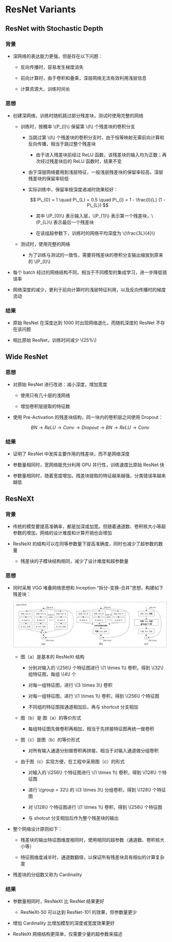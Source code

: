 <script type="text/javascript" src="http://cdn.mathjax.org/mathjax/latest/MathJax.js?config=default"></script>

# ResNet Variants

## ResNet with Stochastic Depth

### 背景

- 深网络的表达能力更强，但是存在以下问题：

	- 反向传播时，容易发生梯度消失

	- 前向计算时，由于卷积和叠乘，深层网络无法有效利用浅层信息

	- 计算资源大、训练时间长

### 思想

- 创建深网络，训练时随机跳过部分残差块，测试时使用完整的网络

	- 训练时，按概率 \\(P\_{l}\\) 保留第 \\(l\\) 个残差块的卷积分支

		- 当跳过第 \\(l\\) 个残差块的卷积分支时，由于恒等映射无需前向计算和反向传播，相当于跳过整个残差块

			- 由于进入残差块前经过 ReLU 函数，该残差块的输入均为正数；再次经过残差块后的 ReLU 函数时，结果不变

		- 由于深层网络要用到浅层特征，一般浅层残差块的保留率较高，深层残差块的保留率较低

		- 实际训练中，保留率按深度递减时效果较好：

			$$ P\_{0} = 1 \quad P\_{L} = 0.5 \quad P\_{l} = 1 - \frac{l}{L} (1 - P\_{L}) $$
			
			- 其中 \\(P\_{0}\\) 表示输入层，\\(P\_{1}\\) 表示第一个残差块，\\(P\_{L}\\) 表示最后一个残差块

			- 在该组超参数下，训练时的网络平均深度为 \\(\frac{3L}{4}\\)
	
	- 测试时，使用完整的网络

		- 为了训练与测试的一致性，需要将残差块的卷积分支输出缩放到原来的 \\(P\_{l}\\)

- 每个 batch 经过的网络结构不同，相当于不同模型的集成学习，进一步降低错误率

- 网络深度的减少，更利于前向计算时的浅层特征利用，以及反向传播时的梯度流动

### 结果

- 原始 ResNet 在深度达到 1000 时出现网络退化，而随机深度的 ResNet 不存在该问题

- 相比原始 ResNet，训练时间减少 \\(25\%\\)

## Wide ResNet

### 思想

- 对原始 ResNet 进行改进：减小深度，增加宽度

	- 使用只有几十层的浅网络

	- 增加卷积层提取的特征数

- 使用 Pre-Activation 的残差块结构，同一块内的卷积层之间使用 Dropout：

	$$ BN \rightarrow ReLU \rightarrow Conv \rightarrow Dropout \rightarrow BN \rightarrow ReLU \rightarrow Conv $$

### 结果

- 证明了 ResNet 中发挥主要作用的残差块，而不是网络深度

- 参数量相同时，宽网络能充分利用 GPU 并行性，训练速度比原始 ResNet 快

- 参数量相同时，随着宽度增加，残差块提取的特征越来越强，分类错误率越来越低

## ResNeXt

### 背景

- 传统的模型要提高准确率，都是加深或加宽。但随着通道数、卷积核大小等超参数的增加，网络的设计难度和计算开销也会增加

- ResNeXt 的结构可以在同等参数量下提高准确度，同时也减少了超参数的数量

	- 残差块的子模块结构相同，减少了设计难度和超参数量

### 思想

- 同时采用 VGG 堆叠网络思想和 Inception “拆分-变换-合并”思想，构建如下残差块：

	![img](images/resnext.png)

	- 图（a）是基本的 ResNeXt 结构

		- 分别对输入的 \\(256\\) 个特征图进行 \\(1 \times 1\\) 卷积，得到 \\(32\\) 组特征图，每组 \\(4\\) 个

		- 对每一组特征图，进行 \\(3 \times 3\\) 卷积

		- 对每一组特征图，进行 \\(1 \times 1\\) 卷积，得到 \\(256\\) 个特征图

		- 不同组的特征图按通道相加后，再与 shortcut 分支相加

	- 图（b）是 图（a）的等价形式

		- 每组特征图先做卷积再相加，相当于先拼接特征图再统一做卷积

	- 图（c）是图（b）的等价形式

		- 对所有输入通道分别做卷积再拼接，相当于对输入通道做分组卷积

	- 由于图（c）实现方便，在工程中采用图（c）的形式

		- 对输入的 \\(256\\) 个特征图进行 \\(1 \times 1\\) 卷积，得到 \\(128\\) 个特征图

		- 进行 \\(group = 32\\) 的 \\(3 \times 3\\) 分组卷积，得到 \\(128\\) 个特征图

		- 对 \\(128\\) 个特征图进行 \\(1 \times 1\\) 卷积，得到 \\(256\\) 个特征图

		- 与 shotcut 分支相加后作为整个残差块的输出

- 整个网络设计原则如下：

	- 残差块的输出特征图维度相同时，使用相同的超参数（通道数、卷积核大小等）

	- 特征图维度减半时，通道数翻倍，以保证所有残差块具有相似的计算复杂度

- 残差块的分组数又称为 Cardinality

### 结果

- 参数量相同时，ResNeXt 比 ResNet 结果更好

	- ResNeXt-50 可以达到 ResNet-101 的效果，但参数量更少

- 增加 Cardinality 比增加模型的深度或宽度效果更好

- ResNeXt 网络结构更简单，仅需要少量的超参数来描述